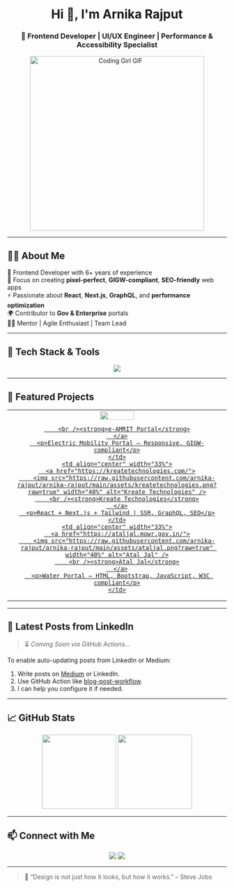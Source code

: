 <h1 align="center">Hi 👋, I'm Arnika Rajput</h1>
<h3 align="center">🚀 Frontend Developer | UI/UX Engineer | Performance & Accessibility Specialist</h3>

<p align="center">
  <img src="https://media.giphy.com/media/qgQUggAC3Pfv687qPC/giphy.gif" width="400" alt="Coding Girl GIF" />
</p>

---

## 👩‍💻 About Me

🎯 Frontend Developer with 6+ years of experience  
🎨 Focus on creating **pixel-perfect**, **GIGW-compliant**, **SEO-friendly** web apps  
⚡ Passionate about **React**, **Next.js**, **GraphQL**, and **performance optimization**  
🌍 Contributor to **Gov & Enterprise** portals  
👩‍🏫 Mentor | Agile Enthusiast | Team Lead

---

## 🔧 Tech Stack & Tools

<p align="center">
  <img src="https://skillicons.dev/icons?i=html,css,js,ts,react,nextjs,angular,jquery,tailwind,bootstrap,graphql,git,postman,github,vscode" />
</p>

---

## 🌟 Featured Projects

<table>
  <tr>
    <td align="center" width="33%">
      <a href="https://e-amrit.niti.gov.in/">
        <img src="https://raw.githubusercontent.com/arnika-rajput/arnika-rajput/main/assets/emarit-web.png" width="40%" />

        <br /><strong>e-AMRIT Portal</strong>
      </a>
      <p>Electric Mobility Portal — Responsive, GIGW-compliant</p>
    </td>
    <td align="center" width="33%">
      <a href="https://kreatetechnologies.com/">
        <img src="https://raw.githubusercontent.com/arnika-rajput/arnika-rajput/main/assets/kreatetechnologies.png?raw=true" width="40%" alt="Kreate Technologies" />
        <br /><strong>Kreate Technologies</strong>
      </a>
      <p>React + Next.js + Tailwind | SSR, GraphQL, SEO</p>
    </td>
    <td align="center" width="33%">
      <a href="https://ataljal.mowr.gov.in/">
        <img src="https://raw.githubusercontent.com/arnika-rajput/arnika-rajput/main/assets/ataljal.png?raw=true" width="40%" alt="Atal Jal" />
        <br /><strong>Atal Jal</strong>
      </a>
      <p>Water Portal — HTML, Bootstrap, JavaScript, W3C compliant</p>
    </td>
  </tr>
</table>

---

## 📰 Latest Posts from LinkedIn

> ⏳ *Coming Soon via GitHub Actions...*

To enable auto-updating posts from LinkedIn or Medium:

1. Write posts on [Medium](https://medium.com/) or LinkedIn.
2. Use GitHub Action like [blog-post-workflow](https://github.com/gautamkrishnar/blog-post-workflow).
3. I can help you configure it if needed.

---

## 📈 GitHub Stats

<p align="center">
  <img src="https://github-readme-stats.vercel.app/api?username=arnika-rajput&show_icons=true&theme=tokyonight" height="170" />
  <img src="https://github-readme-streak-stats.herokuapp.com/?user=arnika-rajput&theme=tokyonight" height="170" />
</p>

---

## 📫 Connect with Me

<p align="center">
  <a href="mailto:arnikarajput1996@gmail.com"><img src="https://img.shields.io/badge/-Gmail-D14836?style=flat&logo=gmail&logoColor=white" /></a>
  <a href="https://www.linkedin.com/in/arnikaa-rajput-b6249123a/"><img src="https://img.shields.io/badge/-LinkedIn-0077B5?style=flat&logo=linkedin&logoColor=white" /></a>
</p>

---

> 🌈 “Design is not just how it looks, but how it works.” – Steve Jobs
